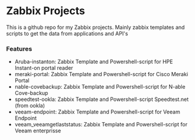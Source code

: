 # Zabbix Projects
This is a github repo for my Zabbix projects.
Mainly zabbix templates and scripts to get the data from applications and API's

### Features
- Aruba-instanton: Zabbix Template and Powershell-script for HPE Instant-on portal reader
- meraki-portal: Zabbix Template and Powershell-script for Cisco Meraki Portal
- nable-covebackup: Zabbix Template and Powershell-script for N-able Cove-backup
- speedtest-ookla: Zabbix Template and Powershell-script Speedtest.net (from ookla)
- veeam-endpoint: Zabbix Template and Powershell-script for Veeam Endpoint
- veeam_veeamgetlaststatus: Zabbix Template and Powershell-script for Veeam enterprisse
